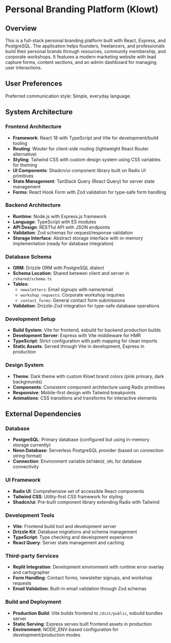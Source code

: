 # Personal Branding Platform (Klowt)

## Overview

This is a full-stack personal branding platform built with React, Express, and PostgreSQL. The application helps founders, freelancers, and professionals build their personal brands through resources, community membership, and corporate workshops. It features a modern marketing website with lead capture forms, content sections, and an admin dashboard for managing user interactions.

## User Preferences

Preferred communication style: Simple, everyday language.

## System Architecture

### Frontend Architecture
- **Framework**: React 18 with TypeScript and Vite for development/build tooling
- **Routing**: Wouter for client-side routing (lightweight React Router alternative)
- **Styling**: Tailwind CSS with custom design system using CSS variables for theming
- **UI Components**: Shadcn/ui component library built on Radix UI primitives
- **State Management**: TanStack Query (React Query) for server state management
- **Forms**: React Hook Form with Zod validation for type-safe form handling

### Backend Architecture
- **Runtime**: Node.js with Express.js framework
- **Language**: TypeScript with ES modules
- **API Design**: RESTful API with JSON endpoints
- **Validation**: Zod schemas for request/response validation
- **Storage Interface**: Abstract storage interface with in-memory implementation (ready for database integration)

### Database Schema
- **ORM**: Drizzle ORM with PostgreSQL dialect
- **Schema Location**: Shared between client and server in `/shared/schema.ts`
- **Tables**: 
  - `newsletters`: Email signups with name/email
  - `workshop_requests`: Corporate workshop inquiries
  - `contact_forms`: General contact form submissions
- **Validation**: Drizzle-Zod integration for type-safe database operations

### Development Setup
- **Build System**: Vite for frontend, esbuild for backend production builds
- **Development Server**: Express with Vite middleware for HMR
- **TypeScript**: Strict configuration with path mapping for clean imports
- **Static Assets**: Served through Vite in development, Express in production

### Design System
- **Theme**: Dark theme with custom Klowt brand colors (pink primary, dark backgrounds)
- **Components**: Consistent component architecture using Radix primitives
- **Responsive**: Mobile-first design with Tailwind breakpoints
- **Animations**: CSS transitions and transforms for interactive elements

## External Dependencies

### Database
- **PostgreSQL**: Primary database (configured but using in-memory storage currently)
- **Neon Database**: Serverless PostgreSQL provider (based on connection string format)
- **Connection**: Environment variable `DATABASE_URL` for database connectivity

### UI Framework
- **Radix UI**: Comprehensive set of accessible React components
- **Tailwind CSS**: Utility-first CSS framework for styling
- **Shadcn/ui**: Pre-built component library extending Radix with Tailwind

### Development Tools
- **Vite**: Frontend build tool and development server
- **Drizzle Kit**: Database migrations and schema management
- **TypeScript**: Type checking and development experience
- **React Query**: Server state management and caching

### Third-party Services
- **Replit Integration**: Development environment with runtime error overlay and cartographer
- **Form Handling**: Contact forms, newsletter signups, and workshop requests
- **Email Validation**: Built-in email validation through Zod schemas

### Build and Deployment
- **Production Build**: Vite builds frontend to `/dist/public`, esbuild bundles server
- **Static Serving**: Express serves built frontend assets in production
- **Environment**: NODE_ENV-based configuration for development/production modes